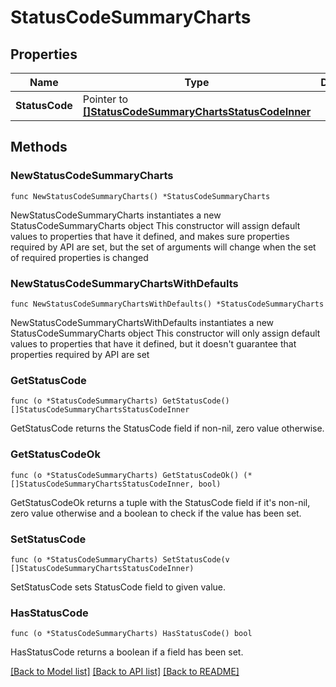 # StatusCodeSummaryCharts

## Properties

Name | Type | Description | Notes
------------ | ------------- | ------------- | -------------
**StatusCode** | Pointer to [**[]StatusCodeSummaryChartsStatusCodeInner**](StatusCodeSummaryChartsStatusCodeInner.md) |  | [optional] 

## Methods

### NewStatusCodeSummaryCharts

`func NewStatusCodeSummaryCharts() *StatusCodeSummaryCharts`

NewStatusCodeSummaryCharts instantiates a new StatusCodeSummaryCharts object
This constructor will assign default values to properties that have it defined,
and makes sure properties required by API are set, but the set of arguments
will change when the set of required properties is changed

### NewStatusCodeSummaryChartsWithDefaults

`func NewStatusCodeSummaryChartsWithDefaults() *StatusCodeSummaryCharts`

NewStatusCodeSummaryChartsWithDefaults instantiates a new StatusCodeSummaryCharts object
This constructor will only assign default values to properties that have it defined,
but it doesn't guarantee that properties required by API are set

### GetStatusCode

`func (o *StatusCodeSummaryCharts) GetStatusCode() []StatusCodeSummaryChartsStatusCodeInner`

GetStatusCode returns the StatusCode field if non-nil, zero value otherwise.

### GetStatusCodeOk

`func (o *StatusCodeSummaryCharts) GetStatusCodeOk() (*[]StatusCodeSummaryChartsStatusCodeInner, bool)`

GetStatusCodeOk returns a tuple with the StatusCode field if it's non-nil, zero value otherwise
and a boolean to check if the value has been set.

### SetStatusCode

`func (o *StatusCodeSummaryCharts) SetStatusCode(v []StatusCodeSummaryChartsStatusCodeInner)`

SetStatusCode sets StatusCode field to given value.

### HasStatusCode

`func (o *StatusCodeSummaryCharts) HasStatusCode() bool`

HasStatusCode returns a boolean if a field has been set.


[[Back to Model list]](../README.md#documentation-for-models) [[Back to API list]](../README.md#documentation-for-api-endpoints) [[Back to README]](../README.md)


